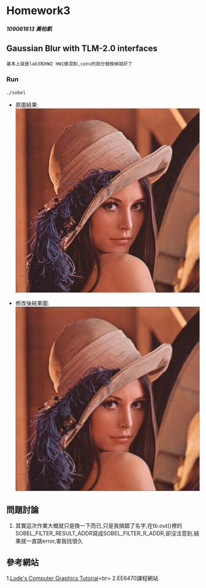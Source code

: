 # Homework3 

##### 109061613 黃柏凱


## Gaussian Blur with TLM-2.0 interfaces
    基本上就是lab3和HW2 HW1做混和,conv的部分替換掉就好了
### Run 
```
./sobel
```
* 原圖結果:<br>
    ![](https://github.com/twyayaya/ee6470/blob/master/HW3/build/lena.bmp)


* 修改後結果圖:<br>
    ![](https://github.com/twyayaya/ee6470/blob/master/HW3/build/lena_hw3.bmp)


## 問題討論
1. 其實這次作業大概就只是換一下而已,只是我搞錯了名字,在tb.out()裡的SOBEL_FILTER_RESULT_ADDR寫成SOBEL_FILTER_R_ADDR,卻沒注意到,結果就一直跳error,害我找很久

## 參考網站
1.[Lode's Computer Graphics Tutorial](https://lodev.org/cgtutor/filtering.html#Gaussian_Blur_)<br>
2.EE6470課程網站<br>

